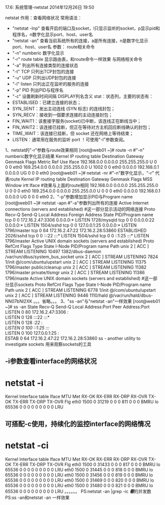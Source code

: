 17.6: 系统管理-netstat
2014年12月26日
19:50
 
netstat
作用：查看网络状况
常用语法： 
* "netstat -lnp" 查看开启的端口及socket，l只显示监听的socket，p显示pid和程序名，n数字化显示port、host、user名
* "netstat -an" 查看当前系统所有的连接，a是所有连接，n是数字化显示port、host、user名
参数：
route相关命令
* "-n" numberic 数字化显示
* "-r" route table 显示路由表，和route命令一样效果
与网络相关命令
* "-a" 列出所有连接类型的连接状态
* "-t" TCP 只列出TCP封包的连接
* "-u" UDP 只列出UDP封包的连接
* "-l" listen 只列出正在监听的服务的连接
* "-p" PID 列出PID与程序名
* "-c" 设置刷新时间间隔
DISPLAY列名含义
stat：状态列，主要的状态有：
* ESTABLISED：已建立连接的状态；
* SYN_SENT：发出主动连线 (SYN 标志) 的连线封包；
* SYN_RECV：接收到一個要求连接的主动连接封包；
* FIN_WAIT1：该套接字服务(socket)已中断，该连线正在断线当中；
* FIN_WAIT2：该连接已挂断，但正在等待对方主机回应断线确认的封包；
* TIME_WAIT：该连接已挂断，但 socket 还在网络上等待结束；
* LISTEN：通常用在服务的监听 port ！可使用"-l"参数查阅。
 
1、netstat的"-r"参数与route效果相同
[root@web01 ~]# route -n        #"-n" numberic数字化显示结果
Kernel IP routing table
Destination     Gateway         Genmask         Flags Metric Ref    Use Iface
192.168.0.0     0.0.0.0         255.255.255.0   U     0      0        0 eth0
169.254.0.0     0.0.0.0         255.255.0.0     U     1002   0        0 eth0
0.0.0.0         192.168.0.1     0.0.0.0         UG    0      0        0 eth0
[root@web01 ~]# netstat -nr        #"-n"数字化显示，"-r" 代表route
Kernel IP routing table
Destination     Gateway         Genmask         Flags   MSS Window  irtt Iface   #效果与上面的route相同
192.168.0.0     0.0.0.0         255.255.255.0   U         0 0          0 eth0
169.254.0.0     0.0.0.0         255.255.0.0     U         0 0          0 eth0
0.0.0.0         192.168.0.1     0.0.0.0         UG        0 0          0 eth0
2、"-p"参数增加显示PID与Program name
[root@web01 ~]# netstat -apn   #"-a"参数列出所有的连接
Active Internet connections (servers and established)    #这一部分显示活动的网络连接
Proto Recv-Q Send-Q Local Address               Foreign Address             State       PID/Program name
tcp        0      0 172.16.2.47:3306            0.0.0.0:*                   LISTEN      1728/mysqld
tcp        0      0 0.0.0.0:22                  0.0.0.0:*                   LISTEN      1504/sshd
tcp        0      0 127.0.0.1:25                0.0.0.0:*                   LISTEN      1796/master
tcp        0     64 172.16.2.47:22              172.16.2.28:53860           ESTABLISHED 2026/sshd
tcp        0      0 :::22                       :::*                        LISTEN      1504/sshd
tcp        0      0 ::1:25                      :::*                        LISTEN      1796/master
Active UNIX domain sockets (servers and established)
Proto RefCnt Flags       Type       State         I-Node PID/Program name    Path
unix  2      [ ACC ]     STREAM     LISTENING     10497  1382/dbus-daemon    /var/run/dbus/system_bus_socket
unix  2      [ ACC ]     STREAM     LISTENING     7824   1/init              @/com/ubuntu/upstart
unix  2      [ ACC ]     STREAM     LISTENING     11375  1796/master         public/cleanup
unix  2      [ ACC ]     STREAM     LISTENING     11382  1796/master         private/tlsmgr
unix  2      [ ACC ]     STREAM     LISTENING     11386  1796/maste
Active UNIX domain sockets (servers and established)   #这一部分显示sockets
Proto RefCnt Flags       Type       State         I-Node PID/Program name    Path
unix  2      [ ACC ]     STREAM     LISTENING     6778   1/init              @/com/ubuntu/upstart
unix  2      [ ACC ]     STREAM     LISTENING     9446   1110/hald           @/var/run/hald/dbus-NN07bNl2XK
。。。省略。。。
3、"ss -an"与"netstat -an"一样效果
[root@web01 ~]# ss -an
State       Recv-Q Send-Q   Local Address:Port     Peer Address:Port
LISTEN      0      80         172.16.2.47:3306                *:*  
LISTEN      0      128                 :::22                 :::*  
LISTEN      0      128                  *:22                  *:*  
LISTEN      0      100                ::1:25                 :::*  
LISTEN      0      100          127.0.0.1:25                  *:*  
ESTAB       0      64         172.16.2.47:22        172.16.2.28:53860
ss - another utility to investigate sockets 用来观察sockets的工具
## -i参数查看interface的网络状况
# netstat -i
Kernel Interface table
Iface       MTU Met    RX-OK RX-ERR RX-DRP RX-OVR    TX-OK TX-ERR TX-DRP TX-OVR Flg
eth0       1500   0    31219      0      0      0      811      0      0      0 BMRU
lo        65536   0        0      0      0      0        0      0      0      0 LRU
## 可搭配-c使用，持续化的监控interface的网络情况
# netstat -ci
Kernel Interface table
Iface       MTU Met    RX-OK RX-ERR RX-DRP RX-OVR    TX-OK TX-ERR TX-DRP TX-OVR Flg
eth0       1500   0    31433      0      0      0      817      0      0      0 BMRU
lo        65536   0        0      0      0      0        0      0      0      0 LRU
eth0       1500   0    31445      0      0      0      818      0      0      0 BMRU
lo        65536   0        0      0      0      0        0      0      0      0 LRU
eth0       1500   0    31456      0      0      0      819      0      0      0 BMRU
lo        65536   0        0      0      0      0        0      0      0      0 LRU
eth0       1500   0    31469      0      0      0      820      0      0      0 BMRU
lo        65536   0        0      0      0      0        0      0      0      0 LRU
eth0       1500   0    31480      0      0      0      821      0      0      0 BMRU
lo        65536   0        0      0      0      0        0      0      0      0 LRU
。。。。。。PS:netstat -an |grep -ic ***看***的并发数
PS:ss -an和netstat -an 一样效果
